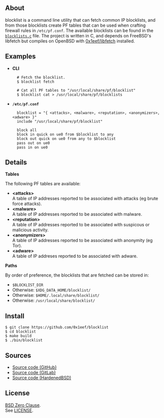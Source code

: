 ## About

blocklist is a command line utility that can fetch common IP
blocklists, and from those blocklists create PF tables that can
be used when crafting firewall rules in `/etc/pf.conf`.
The available blocklists can be found in the
[`blocklists.c`](/src/blocklists.c)
file. The project is written in C, and depends on
FreeBSD's libfetch but compiles on OpenBSD with
[0x1eef/libfetch](https://github.com/0x1eef/libfetch)
installed.

## Examples

* **CLI**

        # Fetch the blocklist.
        $ blocklist fetch

        # Cat all PF tables to "/usr/local/share/pf/blocklist"
        $ blocklist cat > /usr/local/share/pf/blocklists

* **`/etc/pf.conf`**

        blocklist = "{ <attacks>, <malware>, <reputation>, <anonymizers>, <adware> }"
        include "/usr/local/share/pf/blocklist"

        block all
        block in quick on ue0 from $blocklist to any
        block out quick on ue0 from any to $blocklist
        pass out on ue0
        pass in on ue0

## Details

**Tables**

The following PF tables are available:

* __&lt;attacks&gt;__ <br>
  A table of IP addresses reported to be associated with attacks (eg brute force attacks).
* __&lt;malware&gt;__ <br>
  A table of IP addresses reported to be associated with malware.
* __&lt;reputation&gt;__ <br>
  A table of IP addresses reported to be associated with suspicous or malicious activity.
* __&lt;anonymizers&gt;__ <br>
  A table of IP addresses reported to be associated with anonymity (eg Tor).
* __&lt;adware&gt;__ <br>
  A table of IP addreses reported to be associated with adware.

**Paths**

By order of preference, the blocklists that are fetched can be stored in:

* `$BLOCKLIST_DIR`
* Otherwise: `$XDG_DATA_HOME/blocklist/`
* Otherwise: `$HOME/.local/share/blocklist/`
* Otherwise: `/usr/local/share/blocklist/`

## Install

    $ git clone https://github.com/0x1eef/blocklist
    $ cd blocklist
    $ make build
    $ ./bin/blocklist

## Sources

* [Source code (GitHub)](https://github.com/0x1eef/blocklist#readme)
* [Source code (GitLab)](https://gitlab.com/0x1eef/blocklist#about)
* [Source code (HardenedBSD)](https://git.hardenedbsd.org/0x1eef/blocklist#about)

## License

[BSD Zero Clause](https://choosealicense.com/licenses/0bsd/).
<br>
See [LICENSE](./LICENSE).

